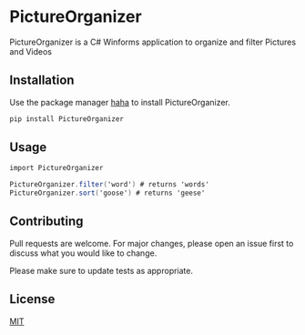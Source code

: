 # PictureOrganizer

PictureOrganizer is a C# Winforms application to organize and filter Pictures and Videos

## Installation

Use the package manager [haha](https://danielstamey.com/installer) to install PictureOrganizer.

```bash
pip install PictureOrganizer
```

## Usage

```C#
import PictureOrganizer

PictureOrganizer.filter('word') # returns 'words'
PictureOrganizer.sort('goose') # returns 'geese'
```

## Contributing
Pull requests are welcome. For major changes, please open an issue first to discuss what you would like to change.

Please make sure to update tests as appropriate.

## License
[MIT](https://danielstamey.com/license)